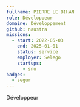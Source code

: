 ```yaml
---
fullname: PIERRE LE BIHAN
role: Développeur
domaine: Développement
github: naustra
missions:
  - start: 2022-05-03
    end: 2025-01-01
    status: service
    employer: Selego
    startups:
      - snu
badges:
  - segur
---
```

Développeur